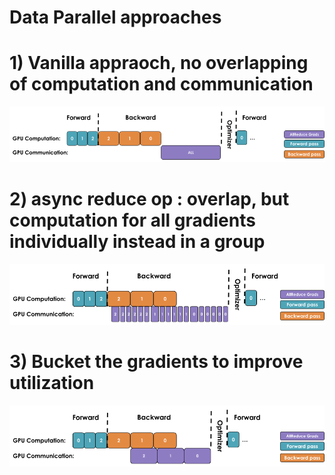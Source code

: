 # Data Parallel approaches





# 1) Vanilla appraoch, no overlapping of computation and communication

![](assets\image-20250625000622418.png)



# 2) async reduce op : overlap, but computation for all gradients individually instead in a group

![](assets\image-20250625000649699.png)



# 3) Bucket the gradients to improve utilization 

![image-20250625000713909](assets\image-20250625000713909.png)